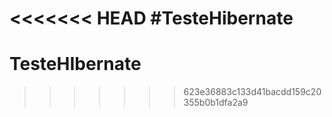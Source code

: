 <<<<<<< HEAD
#TesteHibernate
=======
# TesteHIbernate
>>>>>>> 623e36883c133d41bacdd159c20355b0b1dfa2a9

